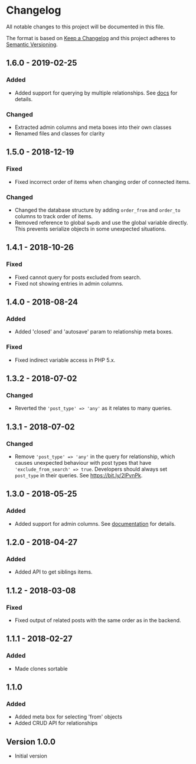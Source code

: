 # Changelog
All notable changes to this project will be documented in this file.

The format is based on [Keep a Changelog](http://keepachangelog.com) and this project adheres to [Semantic Versioning](http://semver.org/spec/v2.0.0.html).

## 1.6.0 - 2019-02-25
### Added
- Added support for querying by multiple relationships. See [docs](https://docs.metabox.io/extensions/mb-relationships/) for details.

### Changed
- Extracted admin columns and meta boxes into their own classes
- Renamed files and classes for clarity

## 1.5.0 - 2018-12-19
### Fixed
- Fixed incorrect order of items when changing order of connected items.

### Changed
- Changed the database structure by adding `order_from` and `order_to` columns to track order of items.
- Removed reference to global `$wpdb` and use the global variable directly. This prevents serialize objects in some unexpected situations.

## 1.4.1 - 2018-10-26
### Fixed
 - Fixed cannot query for posts excluded from search.
 - Fixed not showing entries in admin columns.

## 1.4.0 - 2018-08-24
### Added
- Added 'closed' and 'autosave' param to relationship meta boxes.

### Fixed
- Fixed indirect variable access in PHP 5.x.

## 1.3.2 - 2018-07-02
### Changed
- Reverted the `'post_type' => 'any'` as it relates to many queries.

## 1.3.1 - 2018-07-02
### Changed
- Remove `'post_type' => 'any'` in the query for relationship, which causes unexpected behaviour with post types that have `'exclude_from_search' => true`. Developers should always set `post_type` in their queries. See https://bit.ly/2lPvnPk.

## 1.3.0 - 2018-05-25
### Added
- Added support for admin columns. See [documentation](https://docs.metabox.io/extensions/mb-relationships/) for details.

## 1.2.0 - 2018-04-27
### Added
- Added API to get siblings items.

## 1.1.2 - 2018-03-08
### Fixed
- Fixed output of related posts with the same order as in the backend.

## 1.1.1 - 2018-02-27
### Added
- Made clones sortable

## 1.1.0
### Added
- Added meta box for selecting 'from' objects
- Added CRUD API for relationships

## Version 1.0.0
- Initial version
